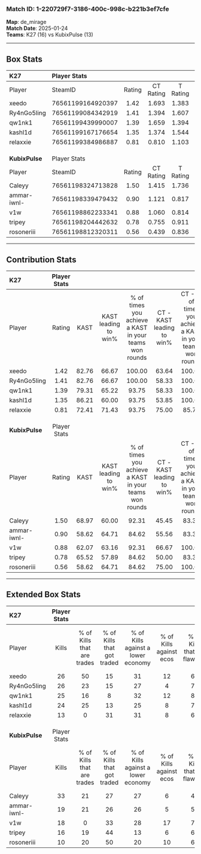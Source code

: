 ### Match ID: 1-220729f7-3186-400c-998c-b221b3ef7cfe  
**Map**: de_mirage  
**Match Date**: 2025-01-24  
**Teams**: K27 (16) vs KubixPulse (13)  

---  

## Box Stats  

| **K27**        | Player Stats      |        |           |          |       |       |       |         |        |      |     |
| :- | :- | :-: | :-: | :-: | :-: | :-: | :-: | :-: | :-: | :-: | :-: |
| Player         | SteamID           | Rating | CT Rating | T Rating | KAST  |  ADR  | Kills | Assists | Deaths | K/D  | HS% |
| xeedo          | 76561199164920397 |  1.42  |   1.693   |  1.383   | 82.76 | 90.6  |  26   |   12    |   19   | 1.37 | 34  |
| Ry4nGo5ling    | 76561199084342919 |  1.41  |   1.394   |  1.607   | 82.76 | 93.8  |  26   |    6    |   19   | 1.37 | 42  |
| qw1nk1         | 76561199439990007 |  1.39  |   1.659   |  1.394   | 79.31 | 91.4  |  25   |    8    |   17   | 1.47 | 64  |
| kashl1d        | 76561199167176654 |  1.35  |   1.374   |  1.544   | 86.21 | 82.5  |  24   |    8    |   19   | 1.26 | 25  |
| relaxxie       | 76561199384986887 |  0.81  |   0.810   |  1.103   | 72.41 | 63.2  |  13   |   11    |   22   | 0.59 | 69  |
|                |                   |        |           |          |       |       |       |         |        |      |     |
|                |                   |        |           |          |       |       |       |         |        |      |     |
|                |                   |        |           |          |       |       |       |         |        |      |     |
| **KubixPulse** | Player Stats      |        |           |          |       |       |       |         |        |      |     |
| Player         | SteamID           | Rating | CT Rating | T Rating | KAST  |  ADR  | Kills | Assists | Deaths | K/D  | HS% |
| Caleyy         | 76561198324713828 |  1.50  |   1.415   |  1.736   | 68.97 | 112.6 |  33   |    3    |   23   | 1.43 | 69  |
| ammar-iwnl-    | 76561198339479432 |  0.90  |   1.121   |  0.817   | 58.62 | 71.2  |  19   |    5    |   22   | 0.86 | 68  |
| v1w            | 76561198862233341 |  0.88  |   1.060   |  0.814   | 62.07 | 71.0  |  18   |    7    |   23   | 0.78 | 11  |
| tripey         | 76561198204442632 |  0.78  |   0.755   |  0.911   | 65.52 | 50.3  |  16   |    6    |   23   | 0.70 | 62  |
| rosoneriii     | 76561198812320311 |  0.56  |   0.439   |  0.836   | 58.62 | 52.5  |  10   |    7    |   23   | 0.43 | 60  |
---  

## Contribution Stats  

| **K27**        | Player Stats |       |                      |                                                        |                           |                                                             |                          |                                                            |
| :- | :-: | :-: | :-: | :-: | :-: | :-: | :-: | :-: |
| Player         |    Rating    | KAST  | KAST leading to win% | % of times you achieve a KAST in your teams won rounds | CT - KAST leading to win% | CT - % of times you achieve a KAST in your teams won rounds | T - KAST leading to win% | T - % of times you achieve a KAST in your teams won rounds |
| xeedo          |     1.42     | 82.76 |        66.67         |                         100.00                         |           63.64           |                           100.00                            |          69.23           |                           100.00                           |
| Ry4nGo5ling    |     1.41     | 82.76 |        66.67         |                         100.00                         |           58.33           |                           100.00                            |          75.00           |                           100.00                           |
| qw1nk1         |     1.39     | 79.31 |        65.22         |                         93.75                          |           58.33           |                           100.00                            |          72.73           |                           88.89                            |
| kashl1d        |     1.35     | 86.21 |        60.00         |                         93.75                          |           53.85           |                           100.00                            |          66.67           |                           88.89                            |
| relaxxie       |     0.81     | 72.41 |        71.43         |                         93.75                          |           75.00           |                            85.71                            |          69.23           |                           100.00                           |
|                |              |       |                      |                                                        |                           |                                                             |                          |                                                            |
|                |              |       |                      |                                                        |                           |                                                             |                          |                                                            |
|                |              |       |                      |                                                        |                           |                                                             |                          |                                                            |
| **KubixPulse** | Player Stats |       |                      |                                                        |                           |                                                             |                          |                                                            |
| Player         |    Rating    | KAST  | KAST leading to win% | % of times you achieve a KAST in your teams won rounds | CT - KAST leading to win% | CT - % of times you achieve a KAST in your teams won rounds | T - KAST leading to win% | T - % of times you achieve a KAST in your teams won rounds |
| Caleyy         |     1.50     | 68.97 |        60.00         |                         92.31                          |           45.45           |                            83.33                            |          77.78           |                           100.00                           |
| ammar-iwnl-    |     0.90     | 58.62 |        64.71         |                         84.62                          |           55.56           |                            83.33                            |          75.00           |                           85.71                            |
| v1w            |     0.88     | 62.07 |        63.16         |                         92.31                          |           66.67           |                           100.00                            |          60.00           |                           85.71                            |
| tripey         |     0.78     | 65.52 |        57.89         |                         84.62                          |           50.00           |                            83.33                            |          66.67           |                           85.71                            |
| rosoneriii     |     0.56     | 58.62 |        64.71         |                         84.62                          |           75.00           |                           100.00                            |          55.56           |                           71.43                            |
---  

## Extended Box Stats  

| **K27**        | Player Stats |                            |                            |                                    |                         |                              |                                 |        |                             |                                     |                          |                               |                            |
| :- | :-: | :-: | :-: | :-: | :-: | :-: | :-: | :-: | :-: | :-: | :-: | :-: | :-: |
| Player         |    Kills     | % of Kills that are trades | % of Kills that got traded | % of Kills against a lower economy | % of Kills against ecos | % of Kills that are flawless | % of Kills that are close duels | Deaths | % of Deaths that get traded | % of Deaths against a lower economy | % of Deaths against ecos | % of Deaths that are flawless | % of Deaths that are close |
| xeedo          |      26      |             50             |             15             |                 31                 |           12            |              69              |                0                |   19   |             32              |                 11                  |            0             |              37               |             5              |
| Ry4nGo5ling    |      26      |             23             |             15             |                 27                 |            4            |              73              |               15                |   19   |             26              |                 16                  |            0             |              74               |             5              |
| qw1nk1         |      25      |             16             |             8              |                 32                 |           12            |              84              |                4                |   17   |             41              |                 12                  |            0             |              59               |             6              |
| kashl1d        |      24      |             25             |             13             |                 25                 |            8            |              71              |                4                |   19   |             32              |                 11                  |            0             |              58               |             11             |
| relaxxie       |      13      |             0              |             31             |                 31                 |            8            |              62              |                0                |   22   |             36              |                 18                  |            5             |              59               |             9              |
|                |              |                            |                            |                                    |                         |                              |                                 |        |                             |                                     |                          |                               |                            |
|                |              |                            |                            |                                    |                         |                              |                                 |        |                             |                                     |                          |                               |                            |
|                |              |                            |                            |                                    |                         |                              |                                 |        |                             |                                     |                          |                               |                            |
| **KubixPulse** | Player Stats |                            |                            |                                    |                         |                              |                                 |        |                             |                                     |                          |                               |                            |
| Player         |    Kills     | % of Kills that are trades | % of Kills that got traded | % of Kills against a lower economy | % of Kills against ecos | % of Kills that are flawless | % of Kills that are close duels | Deaths | % of Deaths that get traded | % of Deaths against a lower economy | % of Deaths against ecos | % of Deaths that are flawless | % of Deaths that are close |
| Caleyy         |      33      |             21             |             27             |                 27                 |            6            |              45              |                0                |   23   |             17              |                 22                  |            4             |              65               |             13             |
| ammar-iwnl-    |      19      |             21             |             26             |                 26                 |            5            |              53              |                0                |   22   |             18              |                 27                  |            9             |              82               |             5              |
| v1w            |      18      |             0              |             33             |                 28                 |           17            |              72              |               17                |   23   |              9              |                 26                  |            9             |              74               |             4              |
| tripey         |      16      |             19             |             44             |                 13                 |            6            |              69              |               13                |   23   |             13              |                 26                  |            9             |              65               |             0              |
| rosoneriii     |      10      |             20             |             50             |                 20                 |           10            |              60              |               20                |   23   |             17              |                 17                  |            4             |              78               |             4              |
